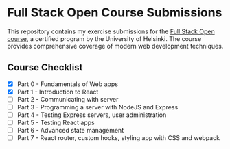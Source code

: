 # Full Stack Open Course Submissions

This repository contains my exercise submissions for the [Full Stack Open course](https://fullstackopen.com/en/), a certified program by the University of Helsinki. The course provides comprehensive coverage of modern web development techniques.

## Course Checklist

- [x] Part 0 - Fundamentals of Web apps
- [x] Part 1 - Introduction to React
- [ ] Part 2 - Communicating with server
- [ ] Part 3 - Programming a server with NodeJS and Express
- [ ] Part 4 - Testing Express servers, user administration
- [ ] Part 5 - Testing React apps
- [ ] Part 6 - Advanced state management
- [ ] Part 7 - React router, custom hooks, styling app with CSS and webpack
<!-- 
- [ ] Part 8 - GraphQL
- [ ] Part 9 - TypeScript
- [ ] Part 10 - React Native
- [ ] Part 11 - CI/CD
- [ ] Part 12 - Containers
- [ ] Part 13 - Using relational databases 
-->
